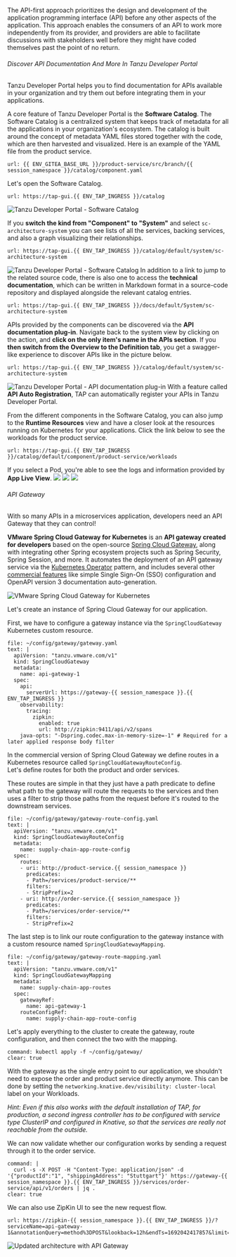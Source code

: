 The API-first approach prioritizes the design and development of the application programming interface (API) before any other aspects of the application. 
This approach enables the consumers of an API to work more independently from its provider, and providers are able to facilitate discussions with stakeholders well before they might have coded themselves past the point of no return.

###### Discover API Documentation And More In Tanzu Developer Portal

Tanzu Developer Portal helps you to find documentation for APIs available in your organization and try them out before integrating them in your applications.

A core feature of Tanzu Developer Portal is the **Software Catalog**. The Software Catalog is a centralized system that keeps track of metadata for all the applications in your organization's ecosystem. The catalog is built around the concept of metadata YAML files stored together with the code, which are then harvested and visualized.
Here is an example of the YAML file from the product service.
```dashboard:open-url
url: {{ ENV_GITEA_BASE_URL }}/product-service/src/branch/{{ session_namespace }}/catalog/component.yaml
```
Let's open the Software Catalog.

```dashboard:open-url
url: https://tap-gui.{{ ENV_TAP_INGRESS }}/catalog
```

![Tanzu Developer Portal - Software Catalog](../images/dev-portal-catalog.png)

If you **switch the kind from "Component" to "System"** and select `sc-architecture-system` you can see lists of all the services, backing services, and also a graph visualizing their relationships.
```dashboard:open-url
url: https://tap-gui.{{ ENV_TAP_INGRESS }}/catalog/default/system/sc-architecture-system
```
![Tanzu Developer Portal - Software Catalog](../images/dev-portal-system.png)
In addition to a link to jump to the related source code, there is also one to access the **technical documentation**, which can be written in Markdown format in a source-code repository and displayed alongside the relevant catalog entries.
```dashboard:open-url
url: https://tap-gui.{{ ENV_TAP_INGRESS }}/docs/default/System/sc-architecture-system
```

APIs provided by the components can be discovered via the **API documentation plug-in**. Navigate back to  the system view by clicking on the action, and **click on the only item's name in the APIs section**. If you **then switch from the Overview to the Definition tab**, you get a swagger-like experience to discover APIs like in the picture below.
```dashboard:open-url
url: https://tap-gui.{{ ENV_TAP_INGRESS }}/catalog/default/system/sc-architecture-system
```
![Tanzu Developer Portal - API documentation plug-in](../images/dev-portal-api.png)
With a feature called **API Auto Registration**, TAP can automatically register your APIs in Tanzu Developer Portal.

From the different components in the Software Catalog, you can also jump to the **Runtime Resources** view and have a closer look at the resources running on Kubernetes for your applications. Click the link below to see the workloads for the product service.
```dashboard:open-url
url: https://tap-gui.{{ ENV_TAP_INGRESS }}/catalog/default/component/product-service/workloads
```

If you select a Pod, you're able to see the logs and information provided by **App Live View**.
![](../images/product-service-pod.png)
![](../images/pod-logs.png)
![](../images/app-live-view.png)

###### API Gateway

With so many APIs in a microservices application, developers need an API Gateway that they can control!

**VMware Spring Cloud Gateway for Kubernetes** is an **API gateway created for developers** based on the open-source [Spring Cloud Gateway](https://spring.io/projects/spring-cloud-gateway), along with integrating other Spring ecosystem projects such as Spring Security, Spring Session, and more. It automates the deployment of an API gateway service via the [Kubernetes Operator](https://kubernetes.io/docs/concepts/extend-kubernetes/operator/) pattern, and includes several other [commercial features](https://docs.vmware.com/en/VMware-Spring-Cloud-Gateway-for-Kubernetes/2.0/scg-k8s/GUID-index.html#key-features) like simple Single Sign-On (SSO) configuration and OpenAPI version 3 documentation auto-generation.

![VMware Spring Cloud Gateway for Kubernetes](../images/scg-for-k8s.png)

Let's create an instance of Spring Cloud Gateway for our application.

First, we have to configure a gateway instance via the `SpringCloudGateway` Kubernetes custom resource.
```editor:append-lines-to-file
file: ~/config/gateway/gateway.yaml
text: |
  apiVersion: "tanzu.vmware.com/v1"
  kind: SpringCloudGateway
  metadata:
    name: api-gateway-1
  spec:
    api:
      serverUrl: https://gateway-{{ session_namespace }}.{{ ENV_TAP_INGRESS }}
    observability:
      tracing:
        zipkin:
          enabled: true
          url: http://zipkin:9411/api/v2/spans
    java-opts: "-Dspring.codec.max-in-memory-size=-1" # Required for a later applied response body filter
```

In the commercial version of Spring Cloud Gateway we define routes in a Kubernetes resource called `SpringCloudGatewayRouteConfig`.  
Let's define routes for both the product and order services.

These routes are simple in that they just have a path predicate to define what path to the gateway will route the requests to the services and then uses a filter to strip those paths from the request before it's routed to the downstream services.

```editor:append-lines-to-file
file: ~/config/gateway/gateway-route-config.yaml
text: |
  apiVersion: "tanzu.vmware.com/v1"
  kind: SpringCloudGatewayRouteConfig
  metadata:
    name: supply-chain-app-route-config
  spec:
    routes:
    - uri: http://product-service.{{ session_namespace }}
      predicates:
      - Path=/services/product-service/**
      filters:
      - StripPrefix=2
    - uri: http://order-service.{{ session_namespace }}
      predicates:
      - Path=/services/order-service/**
      filters:
      - StripPrefix=2
```

The last step is to link our route configuration to the gateway instance with a custom resource named `SpringCloudGatewayMapping`. 

```editor:append-lines-to-file
file: ~/config/gateway/gateway-route-mapping.yaml
text: |
  apiVersion: "tanzu.vmware.com/v1"
  kind: SpringCloudGatewayMapping
  metadata:
    name: supply-chain-app-routes
  spec:
    gatewayRef:
      name: api-gateway-1
    routeConfigRef:
      name: supply-chain-app-route-config
```

Let's apply everything to the cluster to create the gateway, route configuration, and then connect the two with the mapping.
```terminal:execute
command: kubectl apply -f ~/config/gateway/
clear: true
```

With the gateway as the single entry point to our application, we shouldn't need to expose the order and product service directly anymore. This can be done by setting the `networking.knative.dev/visibility: cluster-local` label on your Workloads. 

*Hint: Even if this also works with the default installation of TAP, for production, a second ingress controller has to be configured with service type ClusterIP and configured in Knative, so that the services are really not reachable from the outside.*

We can now validate whether our configuration works by sending a request through it to the order service. 
```terminal:execute
command: |
  curl -s -X POST -H "Content-Type: application/json" -d '{"productId":"1", "shippingAddress": "Stuttgart"}' https://gateway-{{ session_namespace }}.{{ ENV_TAP_INGRESS }}/services/order-service/api/v1/orders | jq .
clear: true
```
We can also use ZipKin UI to see the new request flow.
```dashboard:open-url
url: https://zipkin-{{ session_namespace }}.{{ ENV_TAP_INGRESS }}/?serviceName=api-gateway-1&annotationQuery=method%3DPOST&lookback=12h&endTs=1692042417857&limit=100
```

![Updated architecture with API Gateway](../images/microservice-architecture-gateway.png)
